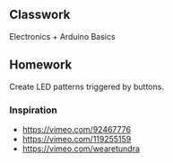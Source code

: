 ## Classwork

Electronics + Arduino Basics

## Homework

Create LED patterns triggered by buttons.

### Inspiration
- https://vimeo.com/92467776
- https://vimeo.com/119255159
- https://vimeo.com/wearetundra
